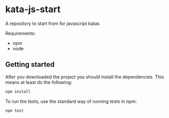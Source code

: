 # kata-js-start
A repository to start from for javascript katas

Requirements:

* npm
* node


## Getting started

After you downloaded the project you should install the dependencies. This means at least do the following:

```bash
npm install
```

To run the tests, use the standard way of running tests in npm:

```bash
npm test
```
